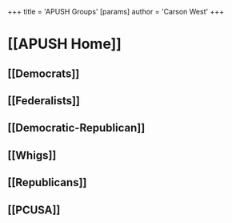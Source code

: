 +++
 title = 'APUSH Groups'
[params]
	author = 'Carson West'
+++
# [[APUSH Home]]

## [[Democrats]]

## [[Federalists]]

## [[Democratic-Republican]]

## [[Whigs]]

## [[Republicans]]

## [[PCUSA]]